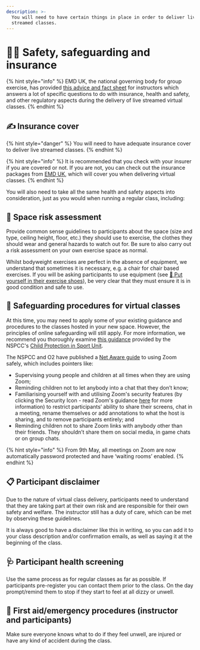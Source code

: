 ```yaml
---
description: >-
  You will need to have certain things in place in order to deliver live
  streamed classes.
---
```


# 👷‍♀️ Safety, safeguarding and insurance

{% hint style="info" %}
EMD UK, the national governing body for group exercise, has provided [this advice and fact sheet](https://emduk.org/group-ex-support-pack/) for instructors which answers a lot of specific questions to do with insurance, health and safety, and other regulatory aspects during the delivery of live streamed virtual classes.
{% endhint %}

## ✍️ Insurance cover

{% hint style="danger" %}
You will need to have adequate insurance cover to deliver live streamed classes.
{% endhint %}

{% hint style="info" %}
It is recommended that you check with your insurer if you are covered or not. If you are not, you can check out the insurance packages from [EMD UK](https://emduk.org/), which will cover you when delivering virtual classes.
{% endhint %}

You will also need to take all the same health and safety aspects into consideration, just as you would when running a regular class, including:

## 🦺 Space risk assessment

Provide common sense guidelines to participants about the space \(size and type, ceiling height, floor, etc.\) they should use to exercise, the clothes they should wear and general hazards to watch out for. Be sure to also carry out a risk assessment on your own exercise space as normal.

Whilst bodyweight exercises are perfect in the absence of equipment, we understand that sometimes it is necessary, e.g. a chair for chair based exercises. If you will be asking participants to use equipment \(see [👟 Put yourself in their exercise shoes](put-yourself-in-their-exercise-shoes.md#equipment)\), be very clear that they must ensure it is in good condition and safe to use.

## 👧 Safeguarding procedures for virtual classes

At this time, you may need to apply some of your existing guidance and procedures to the classes hosted in your new space. However, the principles of online safeguarding will still apply. For more information, we recommend you thoroughly examine [this guidance](https://thecpsu.org.uk/resource-library/best-practice/remote-teaching-and-coaching/) provided by the NSPCC's [Child Protection in Sport Unit](https://thecpsu.org.uk/).

The NSPCC and O2 have published a [Net Aware guide](https://www.net-aware.org.uk/networks/zoom/) to using Zoom safely, which includes pointers like:

* Supervising young people and children at all times when they are using Zoom;
* Reminding children not to let anybody into a chat that they don’t know;
* Familiarising yourself with and utilising Zoom's security features \(by clicking the Security Icon - read Zoom's guidance [here](https://blog.zoom.us/wordpress/2020/04/08/zoom-product-updates-new-security-toolbar-icon-for-hosts-meeting-id-hidden/) for more information\) to restrict participants’ ability to share their screens, chat in a meeting, rename themselves or add annotations to what the host is sharing, and to remove participants entirely; and
* Reminding children not to share Zoom links with anybody other than their friends. They shouldn’t share them on social media, in game chats or on group chats.

{% hint style="info" %}
From 9th May, all meetings on Zoom are now automatically password protected and have ‘waiting rooms’ enabled.
{% endhint %}

## 📋 Participant disclaimer

Due to the nature of virtual class delivery, participants need to understand that they are taking part at their own risk and are responsible for their own safety and welfare. The instructor still has a duty of care, which can be met by observing these guidelines.

It is always good to have a disclaimer like this in writing, so you can add it to your class description and/or confirmation emails, as well as saying it at the beginning of the class.

## 🩺 Participant health screening

Use the same process as for regular classes as far as possible. If participants pre-register you can contact them prior to the class. On the day prompt/remind them to stop if they start to feel at all dizzy or unwell.

## 🏥 First aid/emergency procedures \(instructor and participants\)

Make sure everyone knows what to do if they feel unwell, are injured or have any kind of accident during the class.

